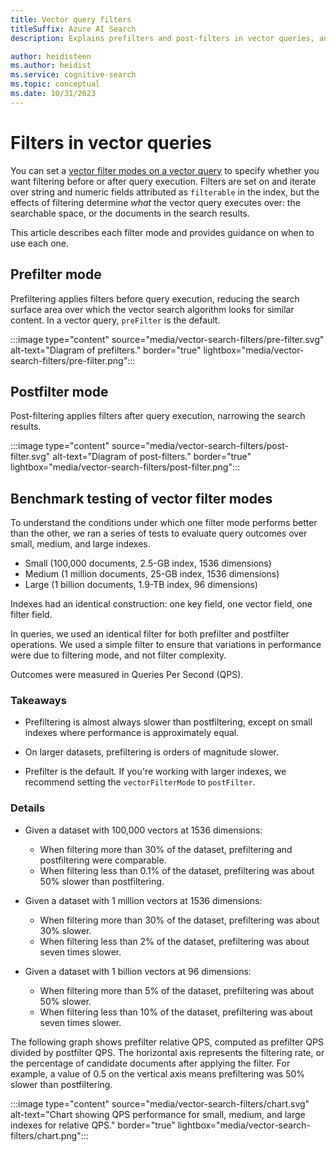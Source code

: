 ```yaml
---
title: Vector query filters
titleSuffix: Azure AI Search
description: Explains prefilters and post-filters in vector queries, and how filters affect query performance.

author: heidisteen
ms.author: heidist
ms.service: cognitive-search
ms.topic: conceptual
ms.date: 10/31/2023
---
```


# Filters in vector queries

You can set a [vector filter modes on a vector query](vector-search-how-to-query.md) to specify whether you want filtering before or after query execution. Filters are set on and iterate over string and numeric fields attributed as `filterable` in the index, but the effects of filtering determine *what* the vector query executes over: the searchable space, or the documents in the search results.

This article describes each filter mode and provides guidance on when to use each one.

## Prefilter mode

Prefiltering applies filters before query execution, reducing the search surface area over which the vector search algorithm looks for similar content. In a vector query, `preFilter` is the default.

:::image type="content" source="media/vector-search-filters/pre-filter.svg" alt-text="Diagram of prefilters." border="true" lightbox="media/vector-search-filters/pre-filter.png":::

## Postfilter mode

Post-filtering applies filters after query execution, narrowing the search results.

:::image type="content" source="media/vector-search-filters/post-filter.svg" alt-text="Diagram of post-filters." border="true" lightbox="media/vector-search-filters/post-filter.png":::

## Benchmark testing of vector filter modes

To understand the conditions under which one filter mode performs better than the other, we ran a series of tests to evaluate query outcomes over small, medium, and large indexes.

+ Small (100,000 documents, 2.5-GB index, 1536 dimensions)
+ Medium (1 million documents, 25-GB index, 1536 dimensions)
+ Large (1 billion documents, 1.9-TB index, 96 dimensions)

Indexes had an identical construction: one key field, one vector field, one filter field.

In queries, we used an identical filter for both prefilter and postfilter operations. We used a simple filter to ensure that variations in performance were due to filtering mode, and not filter complexity.

Outcomes were measured in Queries Per Second (QPS).

### Takeaways

+ Prefiltering is almost always slower than postfiltering, except on small indexes where performance is approximately equal.

+ On larger datasets, prefiltering is orders of magnitude slower.

+ Prefilter is the default. If you're working with larger indexes, we recommend setting the `vectorFilterMode` to `postFilter`.

### Details

+ Given a dataset with 100,000 vectors at 1536 dimensions:
  + When filtering more than 30% of the dataset, prefiltering and postfiltering were comparable.
  + When filtering less than 0.1% of the dataset, prefiltering was about 50% slower than postfiltering.

+ Given a dataset with 1 million vectors at 1536 dimensions:
  + When filtering more than 30% of the dataset, prefiltering was about 30% slower.
  + When filtering less than 2% of the dataset, prefiltering was about seven times slower.

+ Given a dataset with 1 billion vectors at 96 dimensions:
  + When filtering more than 5% of the dataset, prefiltering was about 50% slower.
  + When filtering less than 10% of the dataset, prefiltering was about seven times slower.

The following graph shows prefilter relative QPS, computed as prefilter QPS divided by postfilter QPS. The horizontal axis represents the filtering rate, or the percentage of candidate documents after applying the filter. For example, a value of 0.5 on the vertical axis means prefiltering was 50% slower than postfiltering.

:::image type="content" source="media/vector-search-filters/chart.svg" alt-text="Chart showing QPS performance for small, medium, and large indexes for relative QPS." border="true" lightbox="media/vector-search-filters/chart.png":::
